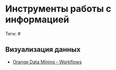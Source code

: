 # Инструменты работы с информацией

Теги: #

## Визуализация данных

- [Orange Data Mining - Workflows](https://orangedatamining.com/workflows/)
